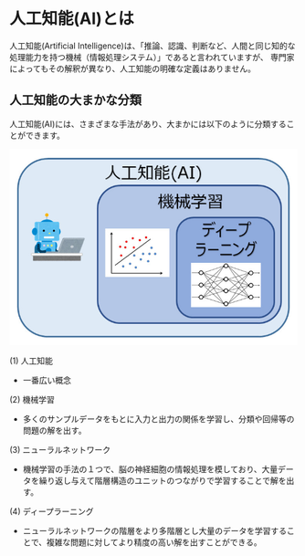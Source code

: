 # 人工知能(AI)とは
人工知能(Artificial Intelligence)は、「推論、認識、判断など、人間と同じ知的な処理能力を持つ機械（情報処理システム）」であると言われていますが、
専門家によってもその解釈が異なり、人工知能の明確な定義はありません。

## 人工知能の大まかな分類
人工知能(AI)には、さまざまな手法があり、大まかには以下のように分類することができます。

![人工知能の図](人工知能の図.jpg) 

(1) 人工知能

* 一番広い概念

(2) 機械学習

* 多くのサンプルデータをもとに入力と出力の関係を学習し、分類や回帰等の問題の解を出す。

(3) ニューラルネットワーク

* 機械学習の手法の１つで、脳の神経細胞の情報処理を模しており、大量データを繰り返し与えて階層構造のユニットのつながりで学習することで解を出す。

(4) ディープラーニング

* ニューラルネットワークの階層をより多階層とし大量のデータを学習することで、複雑な問題に対してより精度の高い解を出すことができる。

